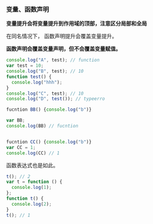 ### 变量、函数声明


**变量提升会将变量提升到作用域的顶部，注意区分局部和全局**


在同名情况下， 函数声明提升会覆盖变量提升。

**函数声明会覆盖变量声明，但不会覆盖变量赋值。**

```js
console.log("A", test); // function
var test = 10;
console.log("B", test); // 10
function test() {
  console.log("hhh");
}
console.log("C", test); // 10
console.log("D", test()); // typeerro

fucntion BB() {console.log("b")}

var BB;
console.log(BB) // fucntion


fucntion CC() {console.log("b")}
var CC = 1;
console.log(CC) // 1

```

函数表达式也是如此。

```js
t(); // 2
var t = function () {
  console.log(1);
};
function t() {
  console.log(2);
}
t(); // 1
```

###

